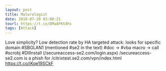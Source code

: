 ```yaml
---
layout: post
title: Malwrologist
date: 2018-07-20 03:00:21
tourl: https://t.co/DMaAFKt4hs
tags: [Attack]
---
```

Love simplicity? 
Low detection rate by HA
targeted attack: looks for specific domain #SBGLAN1 (mentioned #se2 in the text)
#doc -&gt; #vba macro -&gt; call #scrobj #DllInstall (/secureaccess-se2.com/login.aspx)
/secureaccess-se2.com is a phish for /citrixtest.se2.com/vpn/index.html https://t.co/iKqe19SCkF
